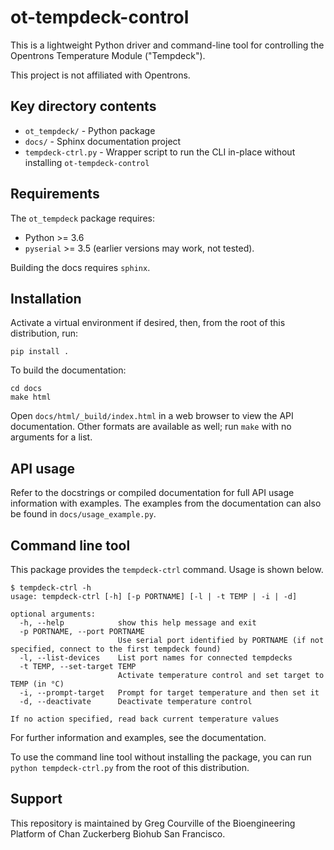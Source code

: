 # ot-tempdeck-control
This is a lightweight Python driver and command-line tool for controlling the Opentrons Temperature Module ("Tempdeck").

This project is not affiliated with Opentrons.

## Key directory contents
- `ot_tempdeck/` - Python package
- `docs/` - Sphinx documentation project
- `tempdeck-ctrl.py` - Wrapper script to run the CLI in-place without installing `ot-tempdeck-control`

## Requirements
The `ot_tempdeck` package requires:
- Python >= 3.6
- `pyserial` >= 3.5 (earlier versions may work, not tested).

Building the docs requires `sphinx`.

## Installation
Activate a virtual environment if desired, then, from the root of this distribution, run:
```
pip install .
```

To build the documentation:
```
cd docs
make html
```
Open `docs/html/_build/index.html` in a web browser to view the API documentation.
Other formats are available as well; run `make` with no arguments for a list.

## API usage
Refer to the docstrings or compiled documentation for full API usage information with examples. The examples from the documentation can also be found in `docs/usage_example.py`.

## Command line tool
This package provides the `tempdeck-ctrl` command. Usage is shown below.
```
$ tempdeck-ctrl -h
usage: tempdeck-ctrl [-h] [-p PORTNAME] [-l | -t TEMP | -i | -d]

optional arguments:
  -h, --help            show this help message and exit
  -p PORTNAME, --port PORTNAME
                        Use serial port identified by PORTNAME (if not specified, connect to the first tempdeck found)
  -l, --list-devices    List port names for connected tempdecks
  -t TEMP, --set-target TEMP
                        Activate temperature control and set target to TEMP (in °C)
  -i, --prompt-target   Prompt for target temperature and then set it
  -d, --deactivate      Deactivate temperature control

If no action specified, read back current temperature values
```

For further information and examples, see the documentation.

To use the command line tool without installing the package, you can run `python tempdeck-ctrl.py` from the root of this distribution.

## Support
This repository is maintained by Greg Courville of the Bioengineering Platform of Chan Zuckerberg Biohub San Francisco.
